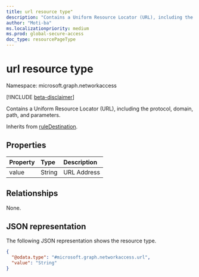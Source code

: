 ```yaml
---
title: url resource type"
description: "Contains a Uniform Resource Locator (URL), including the protocol, domain, path, and parameters."
author: "Moti-ba"
ms.localizationpriority: medium
ms.prod: global-secure-access
doc_type: resourcePageType
---
```


# url resource type

Namespace: microsoft.graph.networkaccess

[!INCLUDE [beta-disclaimer](../../includes/beta-disclaimer.md)]

Contains a Uniform Resource Locator (URL), including the protocol, domain, path, and parameters.

Inherits from [ruleDestination](../resources/networkaccess-ruledestination.md).

## Properties
|Property|Type|Description|
|:---|:---|:---|
|value|String|URL Address|

## Relationships
None.

## JSON representation
The following JSON representation shows the resource type.
<!-- {
  "blockType": "resource",
  "@odata.type": "microsoft.graph.networkaccess.url"
}
-->
``` json
{
  "@odata.type": "#microsoft.graph.networkaccess.url",
  "value": "String"
}
```

